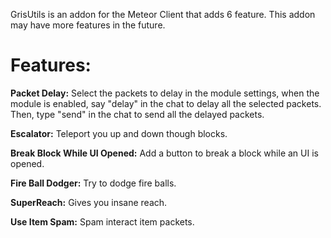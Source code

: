 GrisUtils is an addon for the Meteor Client that adds 6 feature.
This addon may have more features in the future.

# Features:

   **Packet Delay:**
        Select the packets to delay in the module settings, when the module is enabled, say "delay" in the chat to delay all the selected packets.
        Then, type "send" in the chat to send all the delayed packets.
    
   **Escalator:**
        Teleport you up and down though blocks.

   **Break Block While UI Opened:**
        Add a button to break a block while an UI is opened.
        
   **Fire Ball Dodger:**
        Try to dodge fire balls.
    
   **SuperReach:**
        Gives you insane reach.

   **Use Item Spam:**
        Spam interact item packets.
    

